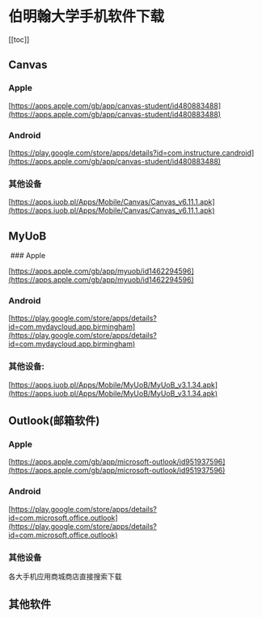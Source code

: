 # 伯明翰大学手机软件下载

[[toc]]

## Canvas

### Apple

[https://apps.apple.com/gb/app/canvas-student/id480883488](https://apps.apple.com/gb/app/canvas-student/id480883488)

### Android

[https://play.google.com/store/apps/details?id=com.instructure.candroid](https://apps.apple.com/gb/app/canvas-student/id480883488)

### 其他设备

[https://apps.iuob.pl/Apps/Mobile/Canvas/Canvas_v6.11.1.apk](https://apps.iuob.pl/Apps/Mobile/Canvas/Canvas_v6.11.1.apk)

## MyUoB
 ### Apple

[https://apps.apple.com/gb/app/myuob/id1462294596](https://apps.apple.com/gb/app/myuob/id1462294596)

### Android

[https://play.google.com/store/apps/details?id=com.mydaycloud.app.birmingham](https://play.google.com/store/apps/details?id=com.mydaycloud.app.birmingham)

### 其他设备: 

[https://apps.iuob.pl/Apps/Mobile/MyUoB/MyUoB_v3.1.34.apk](https://apps.iuob.pl/Apps/Mobile/MyUoB/MyUoB_v3.1.34.apk)

## Outlook(邮箱软件)

### Apple

[https://apps.apple.com/gb/app/microsoft-outlook/id951937596](https://apps.apple.com/gb/app/microsoft-outlook/id951937596)

### Android

[https://play.google.com/store/apps/details?id=com.microsoft.office.outlook](https://play.google.com/store/apps/details?id=com.microsoft.office.outlook)

### 其他设备

各大手机应用商城商店直接搜索下载

## 其他软件
